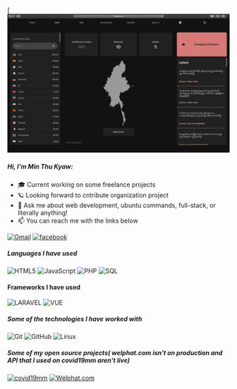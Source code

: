 [![Header](https://raw.githubusercontent.com/thukyaw11/thukyaw11/master/94887767_244727226643011_8969575083529994240_n.png)

##### Hi, I'm Min Thu Kyaw:

-   :mortar_board: Current working on some freelance projects
-   :ringed_planet: Looking forward to cntribute organization project
-   :speech_balloon: Ask me about web development, ubuntu commands, full-stack, or literally anything!
-   :mailbox: You can reach me with the links below

[![Gmail](https://img.shields.io/badge/-EMAIL-D14836?style=for-the-badge&logo=gmail&logoColor=white)](mailto:minthukyaw@uit.edu.mm)
[![facebook](https://img.shields.io/badge/-FACEBOOK-0077B5?style=for-the-badge&logo=facebook&logoColor=white)](https://www.facebook.com/min.t.kyaw.3591)

##### Languages I have used

![HTML5](https://img.shields.io/badge/-HTML5-000000?style=flat&logo=HTML5)
![JavaScript](https://img.shields.io/badge/-JavaScript-000000?style=flat&logo=javascript)
![PHP](https://img.shields.io/badge/-php-000000?style=flat&logo=php)
![SQL](https://img.shields.io/badge/-SQL-000000?style=flat&logo=MySQL)

#### Frameworks I have used

![LARAVEL](https://img.shields.io/badge/-laravel-000000?style=flat&logo=laravel)
![VUE](https://img.shields.io/badge/-VUE%20js-000000?style=flat&logo=Vue.js)

##### Some of the technologies I have worked with

![Git](https://img.shields.io/badge/-Git-222222?style=flat&logo=git&logoColor=F05032)
![GitHub](https://img.shields.io/badge/-GitHub-222222?style=flat&logo=github&logoColor=FFFFFF)
![Linux](https://img.shields.io/badge/-Linux-222222?style=flat&logo=linux&logoColor=FCC624)

##### Some of my open source projects( welphat.com isn't on production and API that I used on covid19mm aren't live)

[![covid19mm](<https://img.shields.io/badge/-COVID19 MM-444444?style=flat>)](https://covid19mm.netlify.app/)
[![Welphat.com](<https://img.shields.io/badge/-Welphat.com-444444?style=flat>)](https://welphat.com)


```


